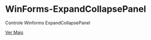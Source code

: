 # WinForms-ExpandCollapsePanel
Controle Winforms ExpandCollapsePanel

[Ver Mais](http://portifolio.gearhostpreview.com/expand-control-windows-forms/)
